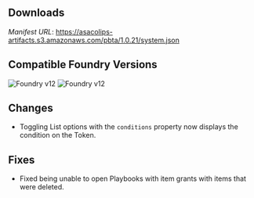 ## Downloads
_Manifest URL_: https://asacolips-artifacts.s3.amazonaws.com/pbta/1.0.21/system.json

## Compatible Foundry Versions
![Foundry v12](https://img.shields.io/badge/Foundry-v12-green) ![Foundry v12](https://img.shields.io/badge/Foundry-v12-orange)

## Changes
- Toggling List options with the `conditions` property now displays the condition on the Token.

## Fixes
- Fixed being unable to open Playbooks with item grants with items that were deleted.